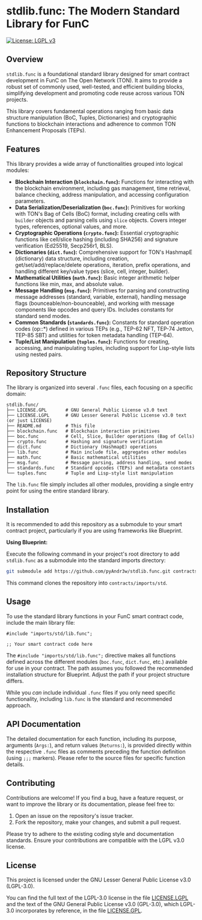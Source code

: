 # stdlib.func: The Modern Standard Library for FunC

[![License: LGPL v3](https://img.shields.io/badge/License-LGPL%20v3-blue.svg)](LICENSE.LGPL)

## Overview

`stdlib.func` is a foundational standard library designed for smart contract development in FunC on The Open Network (TON). It aims to provide a robust set of commonly used, well-tested, and efficient building blocks, simplifying development and promoting code reuse across various TON projects.

This library covers fundamental operations ranging from basic data structure manipulation (BoC, Tuples, Dictionaries) and cryptographic functions to blockchain interactions and adherence to common TON Enhancement Proposals (TEPs).

## Features

This library provides a wide array of functionalities grouped into logical modules:

*   **Blockchain Interaction (`blockchain.func`):** Functions for interacting with the blockchain environment, including gas management, time retrieval, balance checking, address manipulation, and accessing configuration parameters.
*   **Data Serialization/Deserialization (`boc.func`):** Primitives for working with TON's Bag of Cells (BoC) format, including creating cells with `builder` objects and parsing cells using `slice` objects. Covers integer types, references, optional values, and more.
*   **Cryptographic Operations (`crypto.func`):** Essential cryptographic functions like cell/slice hashing (including SHA256) and signature verification (Ed25519, Secp256r1, BLS).
*   **Dictionaries (`dict.func`):** Comprehensive support for TON's HashmapE (dictionary) data structure, including creation, get/set/add/replace/delete operations, iteration, prefix operations, and handling different key/value types (slice, cell, integer, builder).
*   **Mathematical Utilities (`math.func`):** Basic integer arithmetic helper functions like min, max, and absolute value.
*   **Message Handling (`msg.func`):** Primitives for parsing and constructing message addresses (standard, variable, external), handling message flags (bounceable/non-bounceable), and working with message components like opcodes and query IDs. Includes constants for standard send modes.
*   **Common Standards (`standards.func`):** Constants for standard operation codes (op::*) defined in various TEPs (e.g., TEP-62 NFT, TEP-74 Jetton, TEP-85 SBT) and utilities for token metadata handling (TEP-64).
*   **Tuple/List Manipulation (`tuples.func`):** Functions for creating, accessing, and manipulating tuples, including support for Lisp-style lists using nested pairs.

## Repository Structure

The library is organized into several `.func` files, each focusing on a specific domain:

```
stdlib.func/
├── LICENSE.GPL       # GNU General Public License v3.0 text
├── LICENSE.LGPL      # GNU Lesser General Public License v3.0 text (or just LICENSE)
├── README.md         # This file
├── blockchain.func   # Blockchain interaction primitives
├── boc.func          # Cell, Slice, Builder operations (Bag of Cells)
├── crypto.func       # Hashing and signature verification
├── dict.func         # Dictionary (HashmapE) operations
├── lib.func          # Main include file, aggregates other modules
├── math.func         # Basic mathematical utilities
├── msg.func          # Message parsing, address handling, send modes
├── standards.func    # Standard opcodes (TEPs) and metadata constants
└── tuples.func       # Tuple and Lisp-style list manipulation
```

The `lib.func` file simply includes all other modules, providing a single entry point for using the entire standard library.

## Installation

It is recommended to add this repository as a submodule to your smart contract project, particularly if you are using frameworks like Blueprint.

**Using Blueprint:**

Execute the following command in your project's root directory to add `stdlib.func` as a submodule into the standard imports directory:

```bash
git submodule add https://github.com/pyAndr3w/stdlib.func.git contracts/imports/std
```

This command clones the repository into `contracts/imports/std`.


## Usage

To use the standard library functions in your FunC smart contract code, include the main library file:

```func
#include "imports/std/lib.func";

;; Your smart contract code here
```

The `#include "imports/std/lib.func";` directive makes all functions defined across the different modules (`boc.func`, `dict.func`, etc.) available for use in your contract. The path assumes you followed the recommended installation structure for Blueprint. Adjust the path if your project structure differs.

While you *can* include individual `.func` files if you only need specific functionality, including `lib.func` is the standard and recommended approach.

## API Documentation

The detailed documentation for each function, including its purpose, arguments (`Args:`), and return values (`Returns:`), is provided directly within the respective `.func` files as comments preceding the function definition (using `;;;` markers). Please refer to the source files for specific function details.

## Contributing

Contributions are welcome! If you find a bug, have a feature request, or want to improve the library or its documentation, please feel free to:

1.  Open an issue on the repository's issue tracker.
2.  Fork the repository, make your changes, and submit a pull request.

Please try to adhere to the existing coding style and documentation standards. Ensure your contributions are compatible with the LGPL v3.0 license.

## License

This project is licensed under the GNU Lesser General Public License v3.0 (LGPL-3.0).

You can find the full text of the LGPL-3.0 license in the file [LICENSE.LGPL](LICENSE.LGPL) and the text of the GNU General Public License v3.0 (GPL-3.0), which LGPL-3.0 incorporates by reference, in the file [LICENSE.GPL](LICENSE.GPL).
